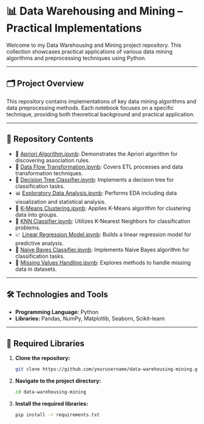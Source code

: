 # 📊 Data Warehousing and Mining – Practical Implementations

Welcome to my Data Warehousing and Mining project repository. This collection showcases practical applications of various data mining algorithms and preprocessing techniques using Python.

---

## 🗂️ Project Overview

This repository contains implementations of key data mining algorithms and data preprocessing methods. Each notebook focuses on a specific technique, providing both theoretical background and practical application.

---

## 📁 Repository Contents

- 📌 [Apriori Algorithm.ipynb]([https://github.com/ShivamDev/data-warehousing-mining/blob/main/apriori_algorithm.ipynb](https://github.com/shivamverma18/Data-Warehouse-and-Mining/blob/4a7b5bb7d683fe84bae442b227c04d44d4d02573/Apriori%20Algorithm.ipynb)): Demonstrates the Apriori algorithm for discovering association rules.
- 🔄 [Data Flow Transformation.ipynb](https://github.com/ShivamDev/data-warehousing-mining/blob/main/data_flow_transformation.ipynb): Covers ETL processes and data transformation techniques.
- 🌳 [Decision Tree Classifier.ipynb](https://github.com/ShivamDev/data-warehousing-mining/blob/main/decision_tree_classifier.ipynb): Implements a decision tree for classification tasks.
- 📊 [Exploratory Data Analysis.ipynb](https://github.com/ShivamDev/data-warehousing-mining/blob/main/exploratory_data_analysis.ipynb): Performs EDA including data visualization and statistical analysis.
- 🧠 [K-Means Clustering.ipynb](https://github.com/ShivamDev/data-warehousing-mining/blob/main/k_means_clustering.ipynb): Applies K-Means algorithm for clustering data into groups.
- 👥 [KNN Classifier.ipynb](https://github.com/ShivamDev/data-warehousing-mining/blob/main/knn_classifier.ipynb): Utilizes K-Nearest Neighbors for classification problems.
- 📈 [Linear Regression Model.ipynb](https://github.com/ShivamDev/data-warehousing-mining/blob/main/linear_regression_model.ipynb): Builds a linear regression model for predictive analysis.
- 📧 [Naive Bayes Classifier.ipynb](https://github.com/ShivamDev/data-warehousing-mining/blob/main/naive_bayes_classifier.ipynb): Implements Naive Bayes algorithm for classification tasks.
- 🧩 [Missing Values Handling.ipynb](https://github.com/ShivamDev/data-warehousing-mining/blob/main/missing_values_handling.ipynb): Explores methods to handle missing data in datasets.


---

## 🛠️ Technologies and Tools

- **Programming Language:** Python  
- **Libraries:** Pandas, NumPy, Matplotlib, Seaborn, Scikit-learn

---

## 🚀 Required Libraries

1. **Clone the repository:**
   ```bash
   git clone https://github.com/yourusername/data-warehousing-mining.git

2. **Navigate to the project directory:**
   ```bash
   cd data-warehousing-mining

3. **Install the required libraries:**
   ```bash
   pip install -r requirements.txt

